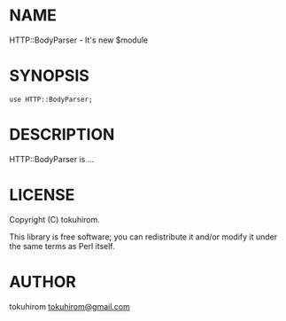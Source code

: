 # NAME

HTTP::BodyParser - It's new $module

# SYNOPSIS

    use HTTP::BodyParser;

# DESCRIPTION

HTTP::BodyParser is ...

# LICENSE

Copyright (C) tokuhirom.

This library is free software; you can redistribute it and/or modify
it under the same terms as Perl itself.

# AUTHOR

tokuhirom <tokuhirom@gmail.com>
